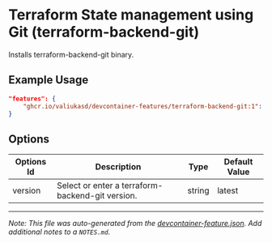 
# Terraform State management using Git (terraform-backend-git)

Installs terraform-backend-git binary.

## Example Usage

```json
"features": {
    "ghcr.io/valiukasd/devcontainer-features/terraform-backend-git:1": {}
}
```

## Options

| Options Id | Description | Type | Default Value |
|-----|-----|-----|-----|
| version | Select or enter a terraform-backend-git version. | string | latest |



---

_Note: This file was auto-generated from the [devcontainer-feature.json](https://github.com/valiukasd/devcontainer-features/blob/main/src/terraform-backend-git/devcontainer-feature.json).  Add additional notes to a `NOTES.md`._
